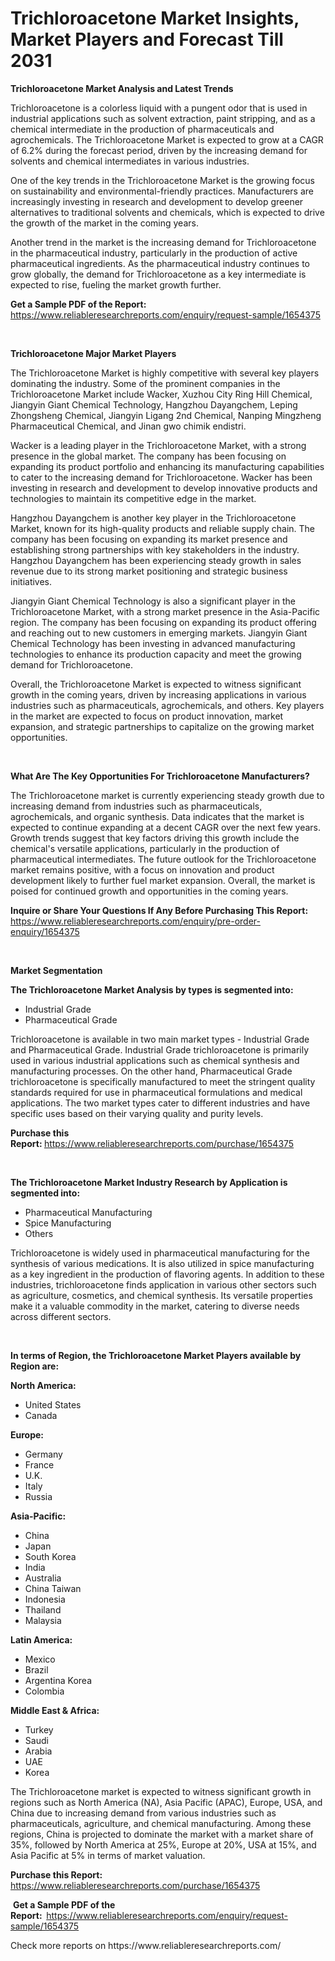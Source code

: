 <p><h1>Trichloroacetone Market Insights, Market Players and Forecast Till 2031</h1></p><p><strong>Trichloroacetone Market Analysis and Latest Trends</strong></p>
<p><p>Trichloroacetone is a colorless liquid with a pungent odor that is used in industrial applications such as solvent extraction, paint stripping, and as a chemical intermediate in the production of pharmaceuticals and agrochemicals. The Trichloroacetone Market is expected to grow at a CAGR of 6.2% during the forecast period, driven by the increasing demand for solvents and chemical intermediates in various industries.</p><p>One of the key trends in the Trichloroacetone Market is the growing focus on sustainability and environmental-friendly practices. Manufacturers are increasingly investing in research and development to develop greener alternatives to traditional solvents and chemicals, which is expected to drive the growth of the market in the coming years.</p><p>Another trend in the market is the increasing demand for Trichloroacetone in the pharmaceutical industry, particularly in the production of active pharmaceutical ingredients. As the pharmaceutical industry continues to grow globally, the demand for Trichloroacetone as a key intermediate is expected to rise, fueling the market growth further.</p></p>
<p><strong>Get a Sample PDF of the Report:&nbsp;</strong> <a href="https://www.reliableresearchreports.com/enquiry/request-sample/1654375">https://www.reliableresearchreports.com/enquiry/request-sample/1654375</a></p>
<p>&nbsp;</p>
<p><strong>Trichloroacetone Major Market Players</strong></p>
<p><p>The Trichloroacetone Market is highly competitive with several key players dominating the industry. Some of the prominent companies in the Trichloroacetone Market include Wacker, Xuzhou City Ring Hill Chemical, Jiangyin Giant Chemical Technology, Hangzhou Dayangchem, Leping Zhongsheng Chemical, Jiangyin Ligang 2nd Chemical, Nanping Mingzheng Pharmaceutical Chemical, and Jinan gwo chimik endistri.</p><p>Wacker is a leading player in the Trichloroacetone Market, with a strong presence in the global market. The company has been focusing on expanding its product portfolio and enhancing its manufacturing capabilities to cater to the increasing demand for Trichloroacetone. Wacker has been investing in research and development to develop innovative products and technologies to maintain its competitive edge in the market.</p><p>Hangzhou Dayangchem is another key player in the Trichloroacetone Market, known for its high-quality products and reliable supply chain. The company has been focusing on expanding its market presence and establishing strong partnerships with key stakeholders in the industry. Hangzhou Dayangchem has been experiencing steady growth in sales revenue due to its strong market positioning and strategic business initiatives.</p><p>Jiangyin Giant Chemical Technology is also a significant player in the Trichloroacetone Market, with a strong market presence in the Asia-Pacific region. The company has been focusing on expanding its product offering and reaching out to new customers in emerging markets. Jiangyin Giant Chemical Technology has been investing in advanced manufacturing technologies to enhance its production capacity and meet the growing demand for Trichloroacetone.</p><p>Overall, the Trichloroacetone Market is expected to witness significant growth in the coming years, driven by increasing applications in various industries such as pharmaceuticals, agrochemicals, and others. Key players in the market are expected to focus on product innovation, market expansion, and strategic partnerships to capitalize on the growing market opportunities.</p></p>
<p>&nbsp;</p>
<p><strong>What Are The Key Opportunities For Trichloroacetone Manufacturers?</strong></p>
<p><p>The Trichloroacetone market is currently experiencing steady growth due to increasing demand from industries such as pharmaceuticals, agrochemicals, and organic synthesis. Data indicates that the market is expected to continue expanding at a decent CAGR over the next few years. Growth trends suggest that key factors driving this growth include the chemical's versatile applications, particularly in the production of pharmaceutical intermediates. The future outlook for the Trichloroacetone market remains positive, with a focus on innovation and product development likely to further fuel market expansion. Overall, the market is poised for continued growth and opportunities in the coming years.</p></p>
<p><strong>Inquire or Share Your Questions If Any Before Purchasing This Report:</strong> <a href="https://www.reliableresearchreports.com/enquiry/pre-order-enquiry/1654375">https://www.reliableresearchreports.com/enquiry/pre-order-enquiry/1654375</a></p>
<p>&nbsp;</p>
<p><strong>Market Segmentation</strong></p>
<p><strong>The Trichloroacetone Market Analysis by types is segmented into:</strong></p>
<p><ul><li>Industrial Grade</li><li>Pharmaceutical Grade</li></ul></p>
<p><p>Trichloroacetone is available in two main market types - Industrial Grade and Pharmaceutical Grade. Industrial Grade trichloroacetone is primarily used in various industrial applications such as chemical synthesis and manufacturing processes. On the other hand, Pharmaceutical Grade trichloroacetone is specifically manufactured to meet the stringent quality standards required for use in pharmaceutical formulations and medical applications. The two market types cater to different industries and have specific uses based on their varying quality and purity levels.</p></p>
<p><strong>Purchase this Report:&nbsp;</strong><a href="https://www.reliableresearchreports.com/purchase/1654375">https://www.reliableresearchreports.com/purchase/1654375</a></p>
<p>&nbsp;</p>
<p><strong>The Trichloroacetone Market Industry Research by Application is segmented into:</strong></p>
<p><ul><li>Pharmaceutical Manufacturing</li><li>Spice Manufacturing</li><li>Others</li></ul></p>
<p><p>Trichloroacetone is widely used in pharmaceutical manufacturing for the synthesis of various medications. It is also utilized in spice manufacturing as a key ingredient in the production of flavoring agents. In addition to these industries, trichloroacetone finds application in various other sectors such as agriculture, cosmetics, and chemical synthesis. Its versatile properties make it a valuable commodity in the market, catering to diverse needs across different sectors.</p></p>
<p>&nbsp;</p>
<p><strong>In terms of Region, the Trichloroacetone Market Players available by Region are:</strong></p>
<p>
    <p> <strong> North America: </strong>
        <ul>
            <li>United States</li>
            <li>Canada</li>
        </ul>
        </p> 
    <p> <strong> Europe: </strong>
        <ul>
            <li>Germany</li>
            <li>France</li>
            <li>U.K.</li>
            <li>Italy</li>
            <li>Russia</li>
        </ul>
        </p> 
    <p> <strong> Asia-Pacific: </strong>
        <ul>
            <li>China</li>
            <li>Japan</li>
            <li>South Korea</li>
            <li>India</li>
            <li>Australia</li>
            <li>China Taiwan</li>
            <li>Indonesia</li>
            <li>Thailand</li>
            <li>Malaysia</li>
        </ul>
        </p> 
    <p> <strong> Latin America: </strong>
        <ul>
            <li>Mexico</li>
            <li>Brazil</li>
            <li>Argentina Korea</li>
            <li>Colombia</li>
        </ul>
        </p> 
    <p> <strong> Middle East & Africa: </strong>
        <ul>
            <li>Turkey</li>
            <li>Saudi</li>
            <li>Arabia</li>
            <li>UAE</li>
            <li>Korea</li>
        </ul>
    </p>
    </p>
<p><p>The Trichloroacetone market is expected to witness significant growth in regions such as North America (NA), Asia Pacific (APAC), Europe, USA, and China due to increasing demand from various industries such as pharmaceuticals, agriculture, and chemical manufacturing. Among these regions, China is projected to dominate the market with a market share of 35%, followed by North America at 25%, Europe at 20%, USA at 15%, and Asia Pacific at 5% in terms of market valuation.</p></p>
<p><strong>Purchase this Report: </strong><a href="https://www.reliableresearchreports.com/purchase/1654375">https://www.reliableresearchreports.com/purchase/1654375</a></p>
<p>&nbsp;<strong>Get a Sample PDF of the Report:&nbsp;&nbsp;</strong><a href="https://www.reliableresearchreports.com/enquiry/request-sample/1654375">https://www.reliableresearchreports.com/enquiry/request-sample/1654375</a></p>
<p><strong></strong></p>
<p>Check more reports on https://www.reliableresearchreports.com/</p>